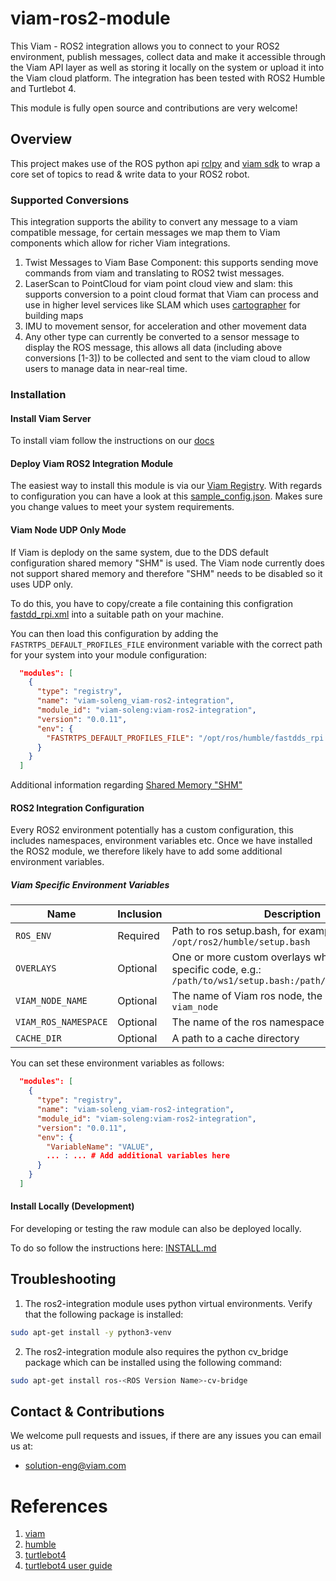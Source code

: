 # viam-ros2-module

This Viam - ROS2 integration allows you to connect to your ROS2 environment, publish messages, collect data and make it accessible through the Viam API layer as well as storing it locally on the system or upload it into the Viam cloud platform.
The integration has been tested with ROS2 Humble and Turtlebot 4.

This module is fully open source and contributions are very welcome!

## Overview

This project makes use of the ROS python api [rclpy](https://docs.ros2.org/foxy/api/rclpy/index.html) and [viam sdk](https://python.viam.dev/)
to wrap a core set of topics to read & write data to your ROS2 robot.

### Supported Conversions

This integration supports the ability to convert any message to a viam compatible message, for certain messages we
map them to Viam components which allow for richer Viam integrations.

1. Twist Messages to Viam Base Component: this supports sending move commands from viam and translating to ROS2 twist
   messages.
2. LaserScan to PointCloud for viam point cloud view and slam: this supports conversion to a point cloud format that Viam
   can process and use in higher level services like SLAM which uses [cartographer](https://docs.viam.com/services/slam/cartographer/)
   for building maps
3. IMU to movement sensor, for acceleration and other movement data
4. Any other type can currently be converted to a sensor message to display the ROS message, this allows all data (including
   above conversions [1-3]) to be collected and sent to the viam cloud to allow users to manage data in near-real time.

### Installation

#### Install Viam Server

To install viam follow the instructions on our [docs](https://docs.viam.com/installation/)

#### Deploy Viam ROS2 Integration Module

The easiest way to install this module is via our [Viam Registry](https://app.viam.com/registry). With regards to configuration you can have a look at this [sample_config.json](./sample_configs/sample_config.json). Makes sure you change values to meet your system requirements.

#### Viam Node UDP Only Mode

If Viam is deplody on the same system, due to the DDS default configuration shared memory "SHM" is used. The Viam node currently does not support shared memory and therefore "SHM" needs to be disabled so it uses UDP only. 

To do this, you have to copy/create a file containing this configration [fastdd_rpi.xml](./sample_configs/fastdds_rpi.xml) into a suitable path on your machine.

You can then load this configuration by adding the `FASTRTPS_DEFAULT_PROFILES_FILE` environment variable with the correct path for your system into your module configuration:

```json
  "modules": [
    {
      "type": "registry",
      "name": "viam-soleng_viam-ros2-integration",
      "module_id": "viam-soleng:viam-ros2-integration",
      "version": "0.0.11",
      "env": {
        "FASTRTPS_DEFAULT_PROFILES_FILE": "/opt/ros/humble/fastdds_rpi.xml" # Change accordingly
      }
    }
  ]
```

Additional information regarding [Shared Memory "SHM"](https://fast-dds.docs.eprosima.com/en/latest/fastdds/transport/shared_memory/shared_memory.html)

#### ROS2 Integration Configuration

Every ROS2 environment potentially has a custom configuration, this includes namespaces, environment variables etc.
Once we have installed the ROS2 module, we therefore likely have to add some additional environment variables.

##### Viam Specific Environment Variables

| Name                 | Inclusion | Description                                                                                                       |
| -------------------- | --------- | ----------------------------------------------------------------------------------------------------------------- |
| `ROS_ENV`            | Required  | Path to ros setup.bash, for example: `/opt/ros2/humble/setup.bash`                                                |
| `OVERLAYS`           | Optional  | One or more custom overlays which hold our specific code, e.g.: `/path/to/ws1/setup.bash:/path/to/ws2/setup.bash` |
| `VIAM_NODE_NAME`     | Optional  | The name of Viam ros node, the default name is: `viam_node`                                                       |
| `VIAM_ROS_NAMESPACE` | Optional  | The name of the ros namespace if one is used                                                                      |
| `CACHE_DIR`          | Optional  | A path to a cache directory                                                                                       |

You can set these environment variables as follows:

```json
  "modules": [
    {
      "type": "registry",
      "name": "viam-soleng_viam-ros2-integration",
      "module_id": "viam-soleng:viam-ros2-integration",
      "version": "0.0.11",
      "env": {
        "VariableName": "VALUE",
        ... : ... # Add additional variables here
      }
    }
  ]
```

#### Install Locally (Development)

For developing or testing the raw module can also be deployed locally. 

To do so follow the instructions here: [INSTALL.md](./INSTALL_LOCALLY.md)

## Troubleshooting

1. The ros2-integration module uses python virtual environments. Verify that the following package is installed:

```bash
sudo apt-get install -y python3-venv
```

2. The ros2-integration module also requires the python cv_bridge package which can be installed using the following command:

```bash
sudo apt-get install ros-<ROS Version Name>-cv-bridge
```

## Contact & Contributions

We welcome pull requests and issues, if there are any issues you can email us at:

- [solution-eng@viam.com](mailto:solution-eng@viam.com)

# References

1. [viam](https://docs.viam.com)
2. [humble](https://docs.ros.org/en/humble/index.html)
3. [turtlebot4](https://clearpathrobotics.com/turtlebot-4/)
4. [turtlebot4 user guide](https://turtlebot.github.io/turtlebot4-user-manual/)
